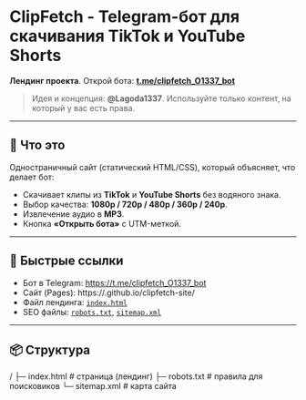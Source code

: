 # ClipFetch - Telegram-бот для скачивания TikTok и YouTube Shorts

**Лендинг проекта**. Открой бота: **[t.me/clipfetch_O1337_bot](https://t.me/clipfetch_O1337_bot)**  

> Идея и концепция: **@Lagoda1337**. Используйте только контент, на который у вас есть права.

---

## 🚀 Что это
Одностраничный сайт (статический HTML/CSS), который объясняет, что делает бот:
- Скачивает клипы из **TikTok** и **YouTube Shorts** без водяного знака.
- Выбор качества: **1080p / 720p / 480p / 360p / 240p**.
- Извлечение аудио в **MP3**.
- Кнопка **«Открыть бота»** с UTM-меткой.

---

## 🔗 Быстрые ссылки
- Бот в Telegram: https://t.me/clipfetch_O1337_bot  
- Сайт (Pages): https://<username>.github.io/clipfetch-site/  
- Файл лендинга: [`index.html`](./index.html)  
- SEO файлы: [`robots.txt`](./robots.txt), [`sitemap.xml`](./sitemap.xml)

---

## 📦 Структура
/
├─ index.html # страница (лендинг)
├─ robots.txt # правила для поисковиков
└─ sitemap.xml # карта сайта
